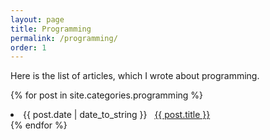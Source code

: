 ```yaml
---
layout: page
title: Programming
permalink: /programming/
order: 1
---
```


Here is the list of articles, which I wrote about programming.

{% for post in site.categories.programming %}
 <li><span>{{ post.date | date_to_string }}</span> &nbsp; <a href="{{ post.url }}">{{ post.title }}</a></li>
{% endfor %}
